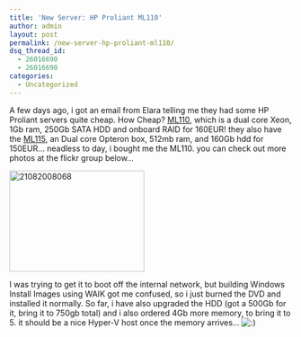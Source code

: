 ```yaml
---
title: 'New Server: HP Proliant ML110'
author: admin
layout: post
permalink: /new-server-hp-proliant-ml110/
dsq_thread_id:
  - 26016690
  - 26016690
categories:
  - Uncategorized
---
```

A few days ago, i got an email from Elara telling me they had some HP Proliant servers quite cheap. How Cheap? [ML110][1], which is a dual core Xeon, 1Gb ram, 250Gb SATA HDD and onboard RAID&nbsp;for 160EUR! they also have the [ML115][2], an Dual core Opteron box, 512mb ram, and 160Gb hdd for 150EUR&#8230; neadless to day, i bought me the ML110. you can check out more photos at the flickr group below&#8230;

[<img border="0" alt="21082008068" width="240" height="180" src="http://farm4.static.flickr.com/3246/2784417655_9214f9f06e_m.jpg" />][3]

I was trying to get it to boot off the internal network, but building Windows Install Images using WAIK got me confused, so i just burned the DVD and installed it normally. So far, i have also upgraded the HDD (got a 500Gb for it, bring it to 750gb total) and i also ordered 4Gb more memory, to bring it to 5. it should be a nice Hyper-V host once the memory arrives&#8230; <img src="http://blog.lotas-smartman.net/wp-includes/images/smilies/icon_smile.gif" alt=":)" class="wp-smiley" />

 [1]: http://www.elara.ie/products/detailsfull.asp?productcode=ECE1466838
 [2]: http://www.elara.ie/products/detailsfull.asp?productcode=ECE1574355
 [3]: http://www.flickr.com/photos/lsmartman/sets/72157606941939826/detail/ "21082008068 by TiernanO, on Flickr"